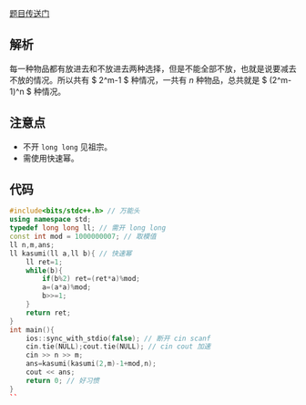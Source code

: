 [题目传送门](https://www.luogu.com.cn/problem/CF1236B)

##  解析
每一种物品都有放进去和不放进去两种选择，但是不能全部不放，也就是说要减去不放的情况。所以共有 $ 2^m-1 $ 种情况，一共有 $n$ 种物品，总共就是 $ (2^m-1)^n $ 种情况。

## 注意点
- 不开 `long long` 见祖宗。
- 需使用快速幂。

## 代码
```cpp
#include<bits/stdc++.h> // 万能头
using namespace std;
typedef long long ll; // 需开 long long
const int mod = 1000000007; // 取模值
ll n,m,ans;
ll kasumi(ll a,ll b){ // 快速幂
    ll ret=1;
    while(b){
        if(b%2) ret=(ret*a)%mod;
        a=(a*a)%mod;
        b>>=1;
    }
    return ret;
}
int main(){
    ios::sync_with_stdio(false); // 断开 cin scanf
    cin.tie(NULL);cout.tie(NULL); // cin cout 加速
    cin >> n >> m;
    ans=kasumi(kasumi(2,m)-1+mod,n);
    cout << ans;
    return 0; // 好习惯
}
``
